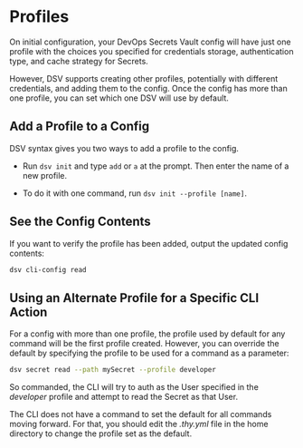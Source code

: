 [title]: # (Profiles)
[tags]: # (DevOps Secrets Vault,DSV,)
[priority]: # (5100)

# Profiles

On initial configuration, your DevOps Secrets Vault config will have just one profile with the choices you specified for credentials storage, authentication type, and cache strategy for Secrets.

However, DSV supports creating other profiles, potentially with different credentials, and adding them to the config. Once the config has more than one profile, you can set which one DSV will use by default.

## Add a Profile to a Config

DSV syntax gives you two ways to add a profile to the config.

* Run `dsv init` and type `add` or `a` at the prompt. Then enter the name of a new profile.

* To do it with one command, run `dsv init --profile [name]`.

## See the Config Contents

If you want to verify the profile has been added, output the updated config contents:

```BASH
dsv cli-config read
```

## Using an Alternate Profile for a Specific CLI Action

For a config with more than one profile, the profile used by default for any command will be the first profile created. However, you can override the default by specifying the profile to be used for a  command as a parameter:

```BASH
dsv secret read --path mySecret --profile developer
```

So commanded, the CLI will try to auth as the User specified in the *developer* profile and attempt to read the Secret as that User.

The CLI does not have a command to set the default for all commands moving forward. For that, you should edit the *.thy.yml* file in the home directory to change the profile set as the default.



  
